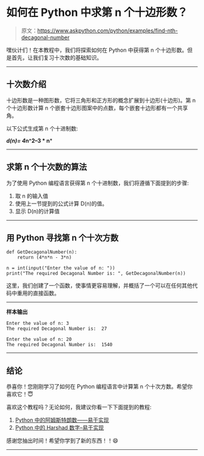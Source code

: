 # 如何在 Python 中求第 n 个十边形数？

> 原文：<https://www.askpython.com/python/examples/find-nth-decagonal-number>

嘿伙计们！在本教程中，我们将探索如何在 Python 中获得第 n 个十边形数。但是首先，让我们复习十次数的基础知识。

* * *

## **十次数介绍**

十边形数是一种图形数，它将三角形和正方形的概念扩展到十边形(十边形)。第 n 个十边形数计算 n 个嵌套十边形图案中的点数，每个嵌套十边形都有一个共享角。

以下公式生成第 n 个十进制数:

***d(n)= 4*n^2–3 * n***

* * *

## **求第 n 个十次数的算法**

为了使用 Python 编程语言获得第 n 个十进制数，我们将遵循下面提到的步骤:

1.  取 n 的输入值
2.  使用上一节提到的公式计算 D(n)的值。
3.  显示 D(n)的计算值

* * *

## **用 Python 寻找第 n 个十次方数**

```
def GetDecagonalNumber(n):
    return (4*n*n - 3*n)

n = int(input("Enter the value of n: "))
print("The required Decagonal Number is: ", GetDecagonalNumber(n))

```

这里，我们创建了一个函数，使事情更容易理解，并概括了一个可以在任何其他代码中重用的直接函数。

* * *

**样本输出**

```
Enter the value of n: 3
The required Decagonal Number is:  27

```

```
Enter the value of n: 20
The required Decagonal Number is:  1540

```

* * *

## **结论**

恭喜你！您刚刚学习了如何在 Python 编程语言中计算第 n 个十次方数。希望你喜欢它！😇

喜欢这个教程吗？无论如何，我建议你看一下下面提到的教程:

1.  [Python 中的阿姆斯特朗数——易于实现](https://www.askpython.com/python/examples/armstrong-number)
2.  [Python 中的 Harshad 数字–易于实现](https://www.askpython.com/python/examples/harshad-number)

感谢您抽出时间！希望你学到了新的东西！！😄

* * *